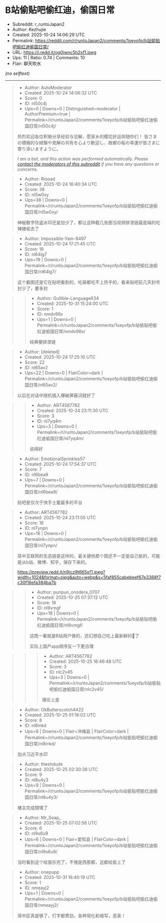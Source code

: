# B站偷贴吧偷红迪，偷国日常

- Subreddit: r_runtoJapan2
- Author: Kezhujie
- Created: 2025-10-24 14:06:29 UTC
- Permalink: https://reddit.com/r/runtoJapan2/comments/1oeyofp/b站偷贴吧偷红迪偷国日常/
- URL: https://i.redd.it/og0jwnc5h2xf1.jpeg
- Ups: 11 | Ratio: 0.74 | Comments: 10
- Flair: 聊天吹水

_(no selftext)_

---

> - Author: AutoModerator
> - Created: 2025-10-24 14:06:32 UTC
> - Score: 0
> - ID: nl50c4j
> - Ups=0 | Downs=0 | Distinguished=moderator | AuthorPremium=true | Permalink=/r/runtoJapan2/comments/1oeyofp/b站偷贴吧偷红迪偷国日常/nl50c4j/
>
> 热烈欢迎各位积极分享经验与见解，愿家乡的樱花好运伴随你们！
> 皆さまの積極的な経験や見解の共有を心より歓迎し、故郷の桜の幸運が皆さまに寄り添いますように。
> 
> *I am a bot, and this action was performed automatically. Please [contact the moderators of this subreddit](/message/compose/?to=/r/runtoJapan2) if you have any questions or concerns.*

> - Author: Riooad
> - Created: 2025-10-24 16:40:34 UTC
> - Score: 38
> - ID: nl5w0xy
> - Ups=38 | Downs=0 | Permalink=/r/runtoJapan2/comments/1oeyofp/b站偷贴吧偷红迪偷国日常/nl5w0xy/
>
> 神秘数字防盗水印还是加少了，都让这种截几张图当视频排泄链最底端的吃辣猪偷去了

> - Author: Impossible-Yam-8497
> - Created: 2025-10-24 17:21:45 UTC
> - Score: 19
> - ID: nl64lg7
> - Ups=19 | Downs=0 | Permalink=/r/runtoJapan2/comments/1oeyofp/b站偷贴吧偷红迪偷国日常/nl64lg7/
>
> 这个截图还是它在贴吧看到的，吃屎都吃不上热乎的，看来贴吧前几天封号封少了，要多封

>> - Author: Gullible-Language634
>> - Created: 2025-10-31 15:24:00 UTC
>> - Score: 1
>> - ID: nmdv98x
>> - Ups=1 | Downs=0 | Permalink=/r/runtoJapan2/comments/1oeyofp/b站偷贴吧偷红迪偷国日常/nmdv98x/
>>
>> 经典梗排泄链

> - Author: [deleted]
> - Created: 2025-10-24 17:25:10 UTC
> - Score: 22
> - ID: nl65av2
> - Ups=22 | Downs=0 | FlairColor=dark | Permalink=/r/runtoJapan2/comments/1oeyofp/b站偷贴吧偷红迪偷国日常/nl65av2/
>
> 以后在对话中随机插入爆破屏蔽词就好了

>> - Author: ART4567782
>> - Created: 2025-10-24 23:11:30 UTC
>> - Score: 3
>> - ID: nl7yq4m
>> - Ups=3 | Downs=0 | Permalink=/r/runtoJapan2/comments/1oeyofp/b站偷贴吧偷红迪偷国日常/nl7yq4m/
>>
>> 说得好

> - Author: EmotionalSprinkles57
> - Created: 2025-10-24 17:54:37 UTC
> - Score: 7
> - ID: nl6bea9
> - Ups=7 | Downs=0 | Permalink=/r/runtoJapan2/comments/1oeyofp/b站偷贴吧偷红迪偷国日常/nl6bea9/
>
> 贴吧是仅次于快手土鳖最多的平台

> - Author: ART4567782
> - Created: 2025-10-24 23:11:05 UTC
> - Score: 16
> - ID: nl7ynpn
> - Ups=16 | Downs=0 | Permalink=/r/runtoJapan2/comments/1oeyofp/b站偷贴吧偷红迪偷国日常/nl7ynpn/
>
> 简中互联网的生态链是这样的，最关键他那个图还不一定是自己偷的，可能是从b站、微博、知乎，保存下来的。
> 
> https://preview.redd.it/n9icz9t665xf1.jpeg?width=1024&format=pjpg&auto=webp&s=5faf855cabebeef67e3388f7c30f16efa384ba7b

>> - Author: punpun_onodera_0707
>> - Created: 2025-10-25 07:37:12 UTC
>> - Score: 18
>> - ID: nl9vmgf
>> - Ups=18 | Downs=0 | Permalink=/r/runtoJapan2/comments/1oeyofp/b站偷贴吧偷红迪偷国日常/nl9vmgf/
>>
>> 这图一看就是B站用户做的，还幻想自己吃上最新鲜的💩了
>> 
>> 实际上国产app顺序反一下更合理

>>> - Author: ART4567782
>>> - Created: 2025-10-25 16:46:48 UTC
>>> - Score: 3
>>> - ID: nlc2v45
>>> - Ups=3 | Downs=0 | Permalink=/r/runtoJapan2/comments/1oeyofp/b站偷贴吧偷红迪偷国日常/nlc2v45/
>>>
>>> 理论上是

> - Author: OkButterscotch4422
> - Created: 2025-10-25 01:16:02 UTC
> - Score: 8
> - ID: nl8inkd
> - Ups=8 | Downs=0 | Flair=冲绳县 | FlairColor=dark | Permalink=/r/runtoJapan2/comments/1oeyofp/b站偷贴吧偷红迪偷国日常/nl8inkd/
>
> 加点习近平水印

> - Author: theshdude
> - Created: 2025-10-25 02:30:38 UTC
> - Score: 9
> - ID: nl8u4y3
> - Ups=9 | Downs=0 | Permalink=/r/runtoJapan2/comments/1oeyofp/b站偷贴吧偷红迪偷国日常/nl8u4y3/
>
> 樓主完成閉環了

> - Author: Mr_Soap_
> - Created: 2025-10-25 07:02:56 UTC
> - Score: 6
> - ID: nl9s6u9
> - Ups=6 | Downs=0 | Flair=爱知县 | FlairColor=dark | Permalink=/r/runtoJapan2/comments/1oeyofp/b站偷贴吧偷红迪偷国日常/nl9s6u9/
>
> 当时看到这个给我乐完了，不愧是西那都，这都给偷上了

> - Author: onepupp
> - Created: 2025-10-31 16:40:19 UTC
> - Score: 1
> - ID: nmeayj2
> - Ups=1 | Downs=0 | Permalink=/r/runtoJapan2/comments/1oeyofp/b站偷贴吧偷红迪偷国日常/nmeayj2/
>
> 简中区真是够了，打字都费劲，各种简化和缩写，恶臭！
